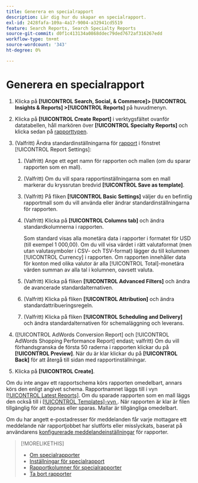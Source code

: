 ```yaml
---
title: Generera en specialrapport
description: Lär dig hur du skapar en specialrapport.
exl-id: 2428fafa-109a-4a17-9004-a32941cd5519
feature: Search Reports, Search Specialty Reports
source-git-commit: d0f1c413134a0868ddec79ded7672af316267edd
workflow-type: tm+mt
source-wordcount: '343'
ht-degree: 0%

---
```


# Generera en specialrapport

1. Klicka på **[!UICONTROL Search, Social, & Commerce]> [!UICONTROL Insights & Reports] >[!UICONTROL Reports]** på huvudmenyn.

1. Klicka på **[!UICONTROL Create Report]** i verktygsfältet ovanför datatabellen, håll markören över **[!UICONTROL Specialty Reports]** och klicka sedan på [rapporttypen](/help/search-social-commerce/reports/management/specialty/specialty-report-about.md).

1. (Valfritt) Ändra standardinställningarna för [rapport](specialty-report-settings.md) i fönstret [!UICONTROL Report Settings]:

   1. (Valfritt) Ange ett eget namn för rapporten och mallen (om du sparar rapporten som en mall).

   1. (Valfritt) Om du vill spara rapportinställningarna som en mall markerar du kryssrutan bredvid **[!UICONTROL Save as template]**.

   1. (Valfritt) På fliken **[!UICONTROL Basic Settings]** väljer du en befintlig rapportmall som du vill använda eller ändrar standardinställningarna för rapporten.

   1. (Valfritt) Klicka på **[!UICONTROL Columns tab]** och ändra standardkolumnerna i rapporten.

      Som standard visas alla monetära data i rapporter i formatet för USD (till exempel 1 000,00). Om du vill visa värdet i rätt valutaformat (men utan valutasymboler i CSV- och TSV-format) lägger du till kolumnen [!UICONTROL Currency] i rapporten. Om rapporten innehåller data för konton med olika valutor är alla [!UICONTROL Total]-monetära värden summan av alla tal i kolumnen, oavsett valuta.

   1. (Valfritt) Klicka på fliken **[!UICONTROL Advanced Filters]** och ändra de avancerade standardalternativen.

   1. (Valfritt) Klicka på fliken **[!UICONTROL Attribution]** och ändra standardattribueringsregeln.

   1. (Valfritt) Klicka på fliken **[!UICONTROL Scheduling and Delivery]** och ändra standardalternativen för schemaläggning och leverans.

1. ([!UICONTROL AdWords Conversion Report] och [!UICONTROL AdWords Shopping Performance Report] endast; valfritt) Om du vill förhandsgranska de första 50 raderna i rapporten klickar du på **[!UICONTROL Preview]**. När du är klar klickar du på **[!UICONTROL Back]** för att återgå till sidan med rapportinställningar.

1. Klicka på **[!UICONTROL Create]**.

Om du inte angav ett rapportschema körs rapporten omedelbart, annars körs den enligt angivet schema. Rapportnamnet läggs till i vyn [[!UICONTROL Latest Reports]](/help/search-social-commerce/reports/report-about.md). Om du sparade rapporten som en mall läggs den också till i [[!UICONTROL Templates]-vyn ](/help/search-social-commerce/reports/report-about.md). När rapporten är klar är filen tillgänglig för att öppnas eller sparas. Mallar är tillgängliga omedelbart.

Om du har angett e-postadresser för meddelanden får varje mottagare ett meddelande när rapportjobbet har slutförts eller misslyckats, baserat på användarens [konfigurerade meddelandeinställningar](/help/search-social-commerce/notifications/notification-edit.md) för rapporter.

>[!MORELIKETHIS]
>
>* [Om specialrapporter](/help/search-social-commerce/reports/management/specialty/specialty-report-about.md)
>* [Inställningar för specialrapport](/help/search-social-commerce/reports/management/specialty/specialty-report-settings.md)
>* [Rapportkolumner för specialrapporter](/help/search-social-commerce/reports/management/specialty/specialty-report-columns.md)
>* [Ta bort rapporter](/help/search-social-commerce/reports/management/report-delete.md)
